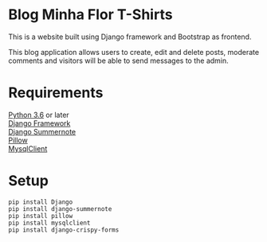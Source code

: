 # Blog Minha Flor T-Shirts

This is a website built using Django framework and Bootstrap as frontend.

This blog application allows users to create, edit and delete posts, moderate comments and visitors will be able
to send messages to the admin.

# Requirements

[Python 3.6](https://www.python.org/) or later  
[Django Framework](https://www.djangoproject.com/)  
[Django Summernote](https://github.com/summernote/django-summernote)  
[Pillow](https://pillow.readthedocs.io/en/stable/)  
[MysqlClient](https://github.com/PyMySQL/mysqlclient)  

# Setup

`pip install Django`  
`pip install django-summernote  `  
`pip install pillow`  
`pip install mysqlclient`  
`pip install django-crispy-forms`  

